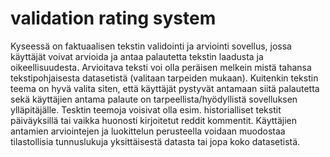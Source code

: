 # validation rating system

Kyseessä on faktuaalisen tekstin validointi ja arviointi sovellus, jossa käyttäjät voivat arvioida ja antaa palautetta tekstin laadusta ja oikeellisuudesta.
Arvioitava teksti voi olla peräisen melkein mistä tahansa tekstipohjaisesta datasetistä (valitaan tarpeiden mukaan). 
Kuitenkin tekstin teema on hyvä valita siten, että käyttäjät pystyvät antamaan siitä palautetta sekä käyttäjien antama palaute on tarpeellista/hyödyllistä sovelluksen ylläpitäjälle.
Tesktin teemoja voisivat olla esim. historialliset tekstit päiväyksillä tai vaikka huonosti kirjoitetut reddit kommentit.
Käyttäjien antamien arviointejen ja luokittelun perusteella voidaan muodostaa tilastollisia tunnuslukuja yksittäisestä datasta tai jopa koko datasetistä.
